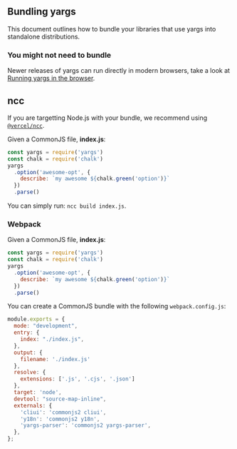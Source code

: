 ## Bundling yargs

This document outlines how to bundle your libraries that use yargs into
standalone distributions.

### You might not need to bundle

Newer releases of yargs can run directly in modern browsers, take a look at
[Running yargs in the browser](https://github.com/yargs/yargs/blob/master/docs/browser.md).

## ncc

If you are targetting Node.js with your bundle, we recommend using
[`@vercel/ncc`](https://www.npmjs.com/package/@vercel/ncc).

Given a CommonJS file, **index.js**:

```js
const yargs = require('yargs')
const chalk = require('chalk')
yargs
  .option('awesome-opt', {
    describe: `my awesome ${chalk.green('option')}`
  })
  .parse()
```

You can simply run: `ncc build index.js`.

### Webpack

Given a CommonJS file, **index.js**:

```js
const yargs = require('yargs')
const chalk = require('chalk')
yargs
  .option('awesome-opt', {
    describe: `my awesome ${chalk.green('option')}`
  })
  .parse()
```

You can create a CommonJS bundle with the following `webpack.config.js`:

```js
module.exports = {
  mode: "development",
  entry: {
    index: "./index.js",
  },
  output: {
    filename: './index.js'
  },
  resolve: {
    extensions: ['.js', '.cjs', '.json']
  },
  target: 'node',
  devtool: "source-map-inline",
  externals: {
    'cliui': 'commonjs2 cliui',
    'y18n': 'commonjs2 y18n',
    'yargs-parser': 'commonjs2 yargs-parser',
  },
};
```
